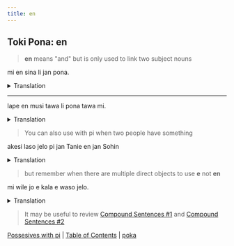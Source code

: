 ```yaml
---
title: en
---
```


## Toki Pona: en

> **en** means "and" but is only used to link two subject nouns

mi en sina li jan pona.
<details>
<summary>Translation</summary>

You and I are freinds.
</details>

---

lape en musi tawa li pona tawa mi.
<details>
<summary>Translation</summary>

Sleeping and dancing are good for me.
</details>

> You can also use with pi when two people have something

akesi laso jelo pi jan Tanie en jan Sohin
<details>
<summary>Translation</summary>

Daniel and John's green lizard
</details>

> but remember when there are multiple direct objects to use **e** not **en**

mi wile jo e kala e waso jelo.
<details>
<summary>Translation</summary>

I want to have a canary and an octopus.
</details>

> It may be useful to review [Compound Sentences #1](13CompoundSentences.md) and [Compound Sentences #2](17CompoundSentences.md)

[Possesives with pi](41piPosessives.md) | [Table of Contents](toc.md) | [poka](43poka.md)